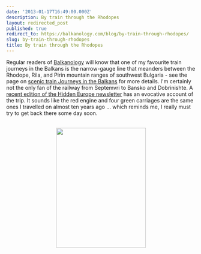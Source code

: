 ```yaml
---
date: '2013-01-17T16:49:00.000Z'
description: By train through the Rhodopes
layout: redirected_post
published: true
redirect_to: https://balkanology.com/blog/by-train-through-rhodopes/
slug: by-train-through-rhodopes
title: By train through the Rhodopes
---
```


Regular readers of <a href="http://www.balkanology.com/">Balkanology</a>&nbsp;will know that one of my favourite train journeys in the Balkans is the narrow-gauge line that meanders between the Rhodope, Rila, and Pirin mountain ranges of southwest Bulgaria - see the page on <a href="http://www.balkanology.com/overview/article_scenicrailways.html">scenic train Journeys in the Balkans</a> for more details. I'm certainly not the only fan of the railway from Septemvri to Bansko and Dobrinishte. A <a href="http://www.hiddeneurope.co.uk/through-the-rhodopes">recent edition of the Hidden Europe newsletter</a> has an evocative account of the trip. It sounds like the red engine and four green carriages are the same ones I travelled on almost ten years ago ... which reminds me, I really must try to get back there some day soon.<br />
<br />
<div class="separator" style="clear: both; text-align: center;"><a href="http://www.pbase.com/alangrant/image/46766138" style="margin-left: 1em; margin-right: 1em;"><img border="0" height="320" src="http://www.pbase.com/alangrant/image/46766138/medium.jpg" width="239" /></a></div><br />
<br />
<br />